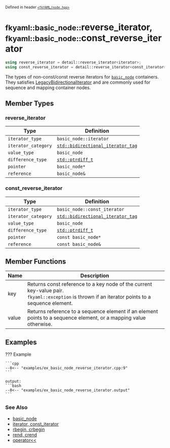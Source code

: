 <small>Defined in header [`<fkYAML/node.hpp>`](https://github.com/fktn-k/fkYAML/blob/develop/include/fkYAML/node.hpp)</small>

# <small>fkyaml::basic_node::</small>reverse_iterator, <small>fkyaml::basic_node::</small>const_reverse_iterator

```cpp
using reverse_iterator = detail::reverse_iterator<iterator>;
using const_reverse_iterator = detail::reverse_iterator<const_iterator>;
```

The types of non-const/const reverse iterators for [`basic_node`](index.md) containers.  
They satisfies [LegacyBidirectionalIterator](https://en.cppreference.com/w/cpp/named_req/BidirectionalIterator) and are commonly used for sequence and mapping container nodes.  

## **Member Types**

### reverse_iterator
| Type                | Definition                                                                                    |
| ------------------- | --------------------------------------------------------------------------------------------- |
| `iterator_type`     | `basic_node::iterator`                                                                                  |
| `iterator_category` | [`std::bidirectional_iterator_tag`](https://en.cppreference.com/w/cpp/iterator/iterator_tags) |
| `value_type`        | `basic_node`                                                                                  |
| `difference_type`   | [`std::ptrdiff_t`](https://en.cppreference.com/w/cpp/types/ptrdiff_t)                         |
| `pointer`           | `basic_node*`                                                                                 |
| `reference`         | `basic_node&`                                                                                 |

### const_reverse_iterator
| Type                | Definition                                                                                    |
| ------------------- | --------------------------------------------------------------------------------------------- |
| `iterator_type`     | `basic_node::const_iterator`                                                                                  |
| `iterator_category` | [`std::bidirectional_iterator_tag`](https://en.cppreference.com/w/cpp/iterator/iterator_tags) |
| `value_type`        | `basic_node`                                                                                  |
| `difference_type`   | [`std::ptrdiff_t`](https://en.cppreference.com/w/cpp/types/ptrdiff_t)                         |
| `pointer`           | `const basic_node*`                                                                           |
| `reference`         | `const basic_node&`                                                                           |

## **Member Functions**

| Name  | Description                                                                                                                                        |
| ----- | -------------------------------------------------------------------------------------------------------------------------------------------------- |
| key   | Returns const reference to a key node of the current key-value pair.<br>`fkyaml::exception` is thrown if an iterator points to a sequence element. |
| value | Returns reference to a sequence element if an element points to a sequence element, or a mapping value otherwise.                                  |

## **Examples**

??? Example

    ```cpp
    --8<-- "examples/ex_basic_node_reverse_iterator.cpp:9"
    ```

    output:
    ```bash
    --8<-- "examples/ex_basic_node_reverse_iterator.output"
    ```

### **See Also**

* [basic_node](index.md)
* [iterator, const_iterator](iterator.md)
* [rbegin, crbegin](rbegin.md)
* [rend, crend](rend.md)
* [operator<<](insertion_operator.md)
